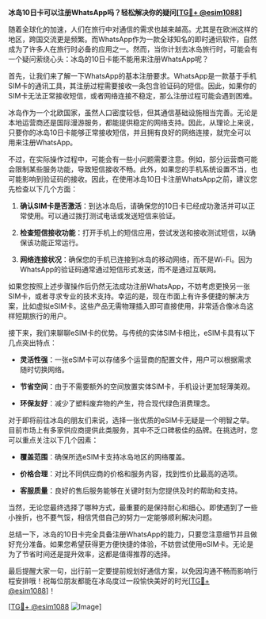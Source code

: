 **冰岛10日卡可以注册WhatsApp吗？轻松解决你的疑问[[TG💪+ @esim1088](https://t.me/s/esim1088)]**

随着全球化的加速，人们在旅行中对通信的需求也越来越高。尤其是在欧洲这样的地区，跨国交流更是频繁。而WhatsApp作为一款全球知名的即时通讯软件，自然成为了许多人在旅行时必备的应用之一。然而，当你计划去冰岛旅行时，可能会有一个疑问萦绕心头：冰岛的10日卡能不能用来注册WhatsApp呢？

首先，让我们来了解一下WhatsApp的基本注册要求。WhatsApp是一款基于手机SIM卡的通讯工具，其注册过程需要接收一条包含验证码的短信。因此，如果你的SIM卡无法正常接收短信，或者网络连接不稳定，那么注册过程可能会遇到困难。

冰岛作为一个北欧国家，虽然人口密度较低，但其通信基础设施相当完善。无论是本地运营商还是国际漫游服务，都能提供稳定的网络支持。因此，从理论上来说，只要你的冰岛10日卡能够正常接收短信，并且拥有良好的网络连接，就完全可以用来注册WhatsApp。

不过，在实际操作过程中，可能会有一些小问题需要注意。例如，部分运营商可能会限制某些服务功能，导致短信接收不畅。此外，如果您的手机系统设置不当，也可能影响到验证码的接收。因此，在使用冰岛10日卡注册WhatsApp之前，建议您先检查以下几个方面：

1. **确认SIM卡是否激活**：到达冰岛后，请确保您的10日卡已经成功激活并可以正常使用。可以通过拨打测试电话或发送短信来验证。
   
2. **检查短信接收功能**：打开手机上的短信应用，尝试发送和接收测试短信，以确保该功能正常运行。

3. **网络连接状况**：确保您的手机已连接到冰岛的移动网络，而不是Wi-Fi。因为WhatsApp的验证码通常通过短信形式发送，而不是通过互联网。

如果您按照上述步骤操作后仍然无法成功注册WhatsApp，不妨考虑更换另一张SIM卡，或者寻求专业的技术支持。幸运的是，现在市面上有许多便捷的解决方案，比如虚拟eSIM卡。这些产品无需物理插入即可直接使用，非常适合像冰岛这样短期旅行的用户。

接下来，我们来聊聊eSIM卡的优势。与传统的实体SIM卡相比，eSIM卡具有以下几点突出特点：

- **灵活性强**：一张eSIM卡可以存储多个运营商的配置文件，用户可以根据需求随时切换网络。
  
- **节省空间**：由于不需要额外的空间放置实体SIM卡，手机设计更加轻薄美观。
  
- **环保友好**：减少了塑料废弃物的产生，符合现代绿色消费理念。

对于即将前往冰岛的朋友们来说，选择一张优质的eSIM卡无疑是一个明智之举。目前市场上有多家供应商提供此类服务，其中不乏口碑极佳的品牌。在挑选时，您可以重点关注以下几个因素：

- **覆盖范围**：确保所选eSIM卡支持冰岛地区的网络覆盖。
  
- **价格合理**：对比不同供应商的价格和服务内容，找到性价比最高的选项。
  
- **客服质量**：良好的售后服务能够在关键时刻为您提供及时的帮助和支持。

当然，无论您最终选择了哪种方式，最重要的是保持耐心和细心。即使遇到了一些小挫折，也不要气馁，相信凭借自己的努力一定能够顺利解决问题。

总结一下，冰岛的10日卡完全具备注册WhatsApp的能力，只要您注意细节并且做好充分准备。如果您希望获得更方便快捷的体验，不妨尝试使用eSIM卡。无论是为了节省时间还是提升效率，这都是值得推荐的选择。

最后提醒大家一句，出行前一定要提前规划好通信方案，以免因沟通不畅而影响行程安排哦！祝每位朋友都能在冰岛度过一段愉快美好的时光[[TG💪+ @esim1088](https://t.me/s/esim1088)]！

[[TG💪+ @esim1088](https://t.me/s/esim1088) ![Image](https://i.postimg.cc/4NQfJmqS/Snipaste-2025-05-13-00-14-12.png)]